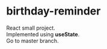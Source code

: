 # birthday-reminder
React small project.<br/> 
Implemented using **useState**.<br/>
Go to master branch.<br/>
